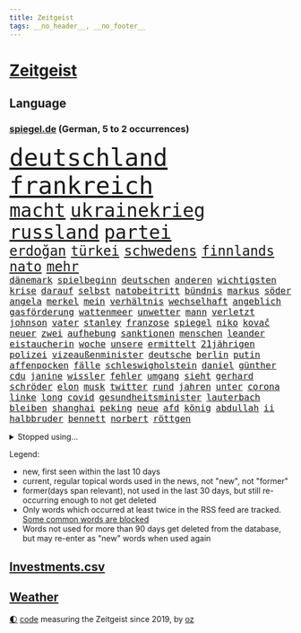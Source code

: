 ```yaml
---
title: Zeitgeist
tags: __no_header__, __no_footer__
---
```


# [Zeitgeist](https://oliz.io/zeitgeist/)

## Language

<h3><a href="https://www.spiegel.de" target="_blank">spiegel.de</a> (German, 5 to 2 occurrences)</h3>
<p style="font-family:monospace">
<span style="font-size:32pt"><a href="news_links.html#deutschland" class="current">deutschland</a></span>
<span style="font-size:32pt"><a href="news_links.html#frankreich" class="current">frankreich</a></span>
<br>
<span style="font-size:25pt"><a href="news_links.html#macht" class="current">macht</a></span>
<span style="font-size:25pt"><a href="news_links.html#ukrainekrieg" class="current">ukrainekrieg</a></span>
<span style="font-size:25pt"><a href="news_links.html#russland" class="current">russland</a></span>
<span style="font-size:25pt"><a href="news_links.html#partei" class="current">partei</a></span>
<br>
<span style="font-size:18pt"><a href="news_links.html#erdoğan" class="current">erdoğan</a></span>
<span style="font-size:18pt"><a href="news_links.html#türkei" class="current">türkei</a></span>
<span style="font-size:18pt"><a href="news_links.html#schwedens" class="current">schwedens</a></span>
<span style="font-size:18pt"><a href="news_links.html#finnlands" class="current">finnlands</a></span>
<span style="font-size:18pt"><a href="news_links.html#nato" class="current">nato</a></span>
<span style="font-size:18pt"><a href="news_links.html#mehr" class="current">mehr</a></span>
<br>
<span style="font-size:12pt"><a href="news_links.html#dänemark" class="current">dänemark</a></span>
<span style="font-size:12pt"><a href="news_links.html#spielbeginn" class="new">spielbeginn</a></span>
<span style="font-size:12pt"><a href="news_links.html#deutschen" class="current">deutschen</a></span>
<span style="font-size:12pt"><a href="news_links.html#anderen" class="current">anderen</a></span>
<span style="font-size:12pt"><a href="news_links.html#wichtigsten" class="current">wichtigsten</a></span>
<span style="font-size:12pt"><a href="news_links.html#krise" class="current">krise</a></span>
<span style="font-size:12pt"><a href="news_links.html#darauf" class="current">darauf</a></span>
<span style="font-size:12pt"><a href="news_links.html#selbst" class="current">selbst</a></span>
<span style="font-size:12pt"><a href="news_links.html#natobeitritt" class="current">natobeitritt</a></span>
<span style="font-size:12pt"><a href="news_links.html#bündnis" class="current">bündnis</a></span>
<span style="font-size:12pt"><a href="news_links.html#markus" class="current">markus</a></span>
<span style="font-size:12pt"><a href="news_links.html#söder" class="current">söder</a></span>
<span style="font-size:12pt"><a href="news_links.html#angela" class="current">angela</a></span>
<span style="font-size:12pt"><a href="news_links.html#merkel" class="current">merkel</a></span>
<span style="font-size:12pt"><a href="news_links.html#mein" class="current">mein</a></span>
<span style="font-size:12pt"><a href="news_links.html#verhältnis" class="current">verhältnis</a></span>
<span style="font-size:12pt"><a href="news_links.html#wechselhaft" class="new">wechselhaft</a></span>
<span style="font-size:12pt"><a href="news_links.html#angeblich" class="current">angeblich</a></span>
<span style="font-size:12pt"><a href="news_links.html#gasförderung" class="new">gasförderung</a></span>
<span style="font-size:12pt"><a href="news_links.html#wattenmeer" class="new">wattenmeer</a></span>
<span style="font-size:12pt"><a href="news_links.html#unwetter" class="current">unwetter</a></span>
<span style="font-size:12pt"><a href="news_links.html#mann" class="current">mann</a></span>
<span style="font-size:12pt"><a href="news_links.html#verletzt" class="current">verletzt</a></span>
<span style="font-size:12pt"><a href="news_links.html#johnson" class="current">johnson</a></span>
<span style="font-size:12pt"><a href="news_links.html#vater" class="current">vater</a></span>
<span style="font-size:12pt"><a href="news_links.html#stanley" class="new">stanley</a></span>
<span style="font-size:12pt"><a href="news_links.html#franzose" class="current">franzose</a></span>
<span style="font-size:12pt"><a href="news_links.html#spiegel" class="current">spiegel</a></span>
<span style="font-size:12pt"><a href="news_links.html#niko" class="new">niko</a></span>
<span style="font-size:12pt"><a href="news_links.html#kovač" class="new">kovač</a></span>
<span style="font-size:12pt"><a href="news_links.html#neuer" class="current">neuer</a></span>
<span style="font-size:12pt"><a href="news_links.html#zwei" class="current">zwei</a></span>
<span style="font-size:12pt"><a href="news_links.html#aufhebung" class="current">aufhebung</a></span>
<span style="font-size:12pt"><a href="news_links.html#sanktionen" class="current">sanktionen</a></span>
<span style="font-size:12pt"><a href="news_links.html#menschen" class="current">menschen</a></span>
<span style="font-size:12pt"><a href="news_links.html#leander" class="new">leander</a></span>
<span style="font-size:12pt"><a href="news_links.html#eistaucherin" class="new">eistaucherin</a></span>
<span style="font-size:12pt"><a href="news_links.html#woche" class="current">woche</a></span>
<span style="font-size:12pt"><a href="news_links.html#unsere" class="current">unsere</a></span>
<span style="font-size:12pt"><a href="news_links.html#ermittelt" class="current">ermittelt</a></span>
<span style="font-size:12pt"><a href="news_links.html#21jährigen" class="new">21jährigen</a></span>
<span style="font-size:12pt"><a href="news_links.html#polizei" class="current">polizei</a></span>
<span style="font-size:12pt"><a href="news_links.html#vizeaußenminister" class="new">vizeaußenminister</a></span>
<span style="font-size:12pt"><a href="news_links.html#deutsche" class="current">deutsche</a></span>
<span style="font-size:12pt"><a href="news_links.html#berlin" class="current">berlin</a></span>
<span style="font-size:12pt"><a href="news_links.html#putin" class="current">putin</a></span>
<span style="font-size:12pt"><a href="news_links.html#affenpocken" class="current">affenpocken</a></span>
<span style="font-size:12pt"><a href="news_links.html#fälle" class="current">fälle</a></span>
<span style="font-size:12pt"><a href="news_links.html#schleswigholstein" class="current">schleswigholstein</a></span>
<span style="font-size:12pt"><a href="news_links.html#daniel" class="current">daniel</a></span>
<span style="font-size:12pt"><a href="news_links.html#günther" class="current">günther</a></span>
<span style="font-size:12pt"><a href="news_links.html#cdu" class="current">cdu</a></span>
<span style="font-size:12pt"><a href="news_links.html#janine" class="current">janine</a></span>
<span style="font-size:12pt"><a href="news_links.html#wissler" class="current">wissler</a></span>
<span style="font-size:12pt"><a href="news_links.html#fehler" class="current">fehler</a></span>
<span style="font-size:12pt"><a href="news_links.html#umgang" class="current">umgang</a></span>
<span style="font-size:12pt"><a href="news_links.html#sieht" class="current">sieht</a></span>
<span style="font-size:12pt"><a href="news_links.html#gerhard" class="current">gerhard</a></span>
<span style="font-size:12pt"><a href="news_links.html#schröder" class="current">schröder</a></span>
<span style="font-size:12pt"><a href="news_links.html#elon" class="current">elon</a></span>
<span style="font-size:12pt"><a href="news_links.html#musk" class="current">musk</a></span>
<span style="font-size:12pt"><a href="news_links.html#twitter" class="current">twitter</a></span>
<span style="font-size:12pt"><a href="news_links.html#rund" class="current">rund</a></span>
<span style="font-size:12pt"><a href="news_links.html#jahren" class="current">jahren</a></span>
<span style="font-size:12pt"><a href="news_links.html#unter" class="current">unter</a></span>
<span style="font-size:12pt"><a href="news_links.html#corona" class="current">corona</a></span>
<span style="font-size:12pt"><a href="news_links.html#linke" class="current">linke</a></span>
<span style="font-size:12pt"><a href="news_links.html#long" class="current">long</a></span>
<span style="font-size:12pt"><a href="news_links.html#covid" class="current">covid</a></span>
<span style="font-size:12pt"><a href="news_links.html#gesundheitsminister" class="current">gesundheitsminister</a></span>
<span style="font-size:12pt"><a href="news_links.html#lauterbach" class="current">lauterbach</a></span>
<span style="font-size:12pt"><a href="news_links.html#bleiben" class="current">bleiben</a></span>
<span style="font-size:12pt"><a href="news_links.html#shanghai" class="current">shanghai</a></span>
<span style="font-size:12pt"><a href="news_links.html#peking" class="current">peking</a></span>
<span style="font-size:12pt"><a href="news_links.html#neue" class="current">neue</a></span>
<span style="font-size:12pt"><a href="news_links.html#afd" class="current">afd</a></span>
<span style="font-size:12pt"><a href="news_links.html#könig" class="current">könig</a></span>
<span style="font-size:12pt"><a href="news_links.html#abdullah" class="current">abdullah</a></span>
<span style="font-size:12pt"><a href="news_links.html#ii" class="current">ii</a></span>
<span style="font-size:12pt"><a href="news_links.html#halbbruder" class="current">halbbruder</a></span>
<span style="font-size:12pt"><a href="news_links.html#bennett" class="current">bennett</a></span>
<span style="font-size:12pt"><a href="news_links.html#norbert" class="current">norbert</a></span>
<span style="font-size:12pt"><a href="news_links.html#röttgen" class="current">röttgen</a></span>
</p>
<details>
<summary>Stopped using...</summary>
<p class="former" style="font-size:12pt">
protesten(575) festnahmen(574) aufgerufen(573) bidens(573) boot(573) laden(573) mittelmeer(573) neuinfektionen(573) prüft(573) serien(573) spur(573) wirkte(573) blicken(572) katze(572) schoss(572) uspräsidenten(572) erinnerungen(571) fenster(571) höchsten(571) manöver(571) regel(571) stecken(571) tödlicher(571) eskalation(570) gebaut(570) joachim(570) nachfolge(570) uhr(570) verrät(570) ausländische(569) geholt(569) gott(569) massiver(569) radsport(569) rekordmeister(569) sicherheitsbehörden(569) stoppte(569) asche(568) beeinflussen(568) gefüllt(568) kanzlerin(568) kochen(568) liege(568) scheidet(568) toni(568) 6(567) bestreitet(567) britischer(567) energien(567) erfahren(567) früherer(567) funktioniert(567) karriereberaterin(567) mahnt(567) moderator(567) märchen(567) nachwuchs(567) strafmaßnahmen(567) verwendet(567) überlebt(567) attackieren(566) babys(566) billionen(566) d(566) einreisen(566) froh(566) gewaltige(566) gäste(566) jüngeren(566) kündigung(566) liste(566) maria(566) mütter(566) verhandlungen(566) atlantik(565) erbe(565) krankenhäuser(565) maß(565) organisationen(565) pferd(565) problemen(565) schweigt(565) spanier(565) vergeben(565) versprach(565) widerspruch(565) zurückkehren(565) 130(564) aufklären(564) coronawelle(564) ddr(564) gekostet(564) jung(564) lehnen(564) restaurant(564) still(564) usschauspielerin(564) venezuela(564) verlängerung(564) verschärfung(564) 400(563) ausfallen(563) gesagt(563) größter(563) jahrhundert(563) jahrzehnte(563) portugal(563) souverän(563) stets(563) belarussischen(562) bestimmten(562) brauchte(562) drohungen(562) entscheidenden(562) hintergründe(562) selben(562) stück(562) tore(562) verdächtiger(562) vorher(562) weder(562) zählen(562) gelassen(561) hans(561) hölle(561) peru(561) rassistischer(561) reißt(561) schauen(561) standort(561) billie(560) klimapolitik(560) kochinstituts(560) nutzte(560) rettungskräfte(560) sensation(560) texas(560) 3000(559) eilish(559) gebrochen(559) impfstoff(559) leichte(559) lüge(559) lügen(559) smith(559) verbrechen(559) vertrauen(559) werbung(559) anbieter(558) negativen(558) olympische(558) park(558) taiwan(558) werke(558) wiederholt(558) angenommen(557) erfunden(557) finanzieren(557) philip(557) schnelltests(557) schwindet(557) steckte(557) verlauf(557) vw(557) zwischenzeitlich(557) 2011(556) berät(556) ergibt(556) meint(556) schlimmste(556) viertelfinale(556) wende(556) dar(555) e(555) siegen(555) goldenen(554) mode(554) begriff(553) demokratische(553) seltsame(553) solange(553) todesopfer(553) verbände(553) hürde(552) mehrerer(552) verfehlt(552) 2030(551) angerichtet(551) möglicherweise(551) neuauflage(551) marsch(550) praktisch(550) testet(550) wiederholen(550) entspannung(549) erwischt(549) katholischen(549) konsum(549) rechtzeitig(549) staffel(549) engpässe(548) gefangene(548) gesundheitsministerium(548) glaubwürdigkeit(548) impfungen(547) schockiert(547) überschwemmungen(547) 19jähriger(546) gold(546) steffen(546) varianten(546) fortuna(545) monats(545) tiefen(545) erkranken(544) wind(544) gehörte(542) verwickelt(542) vorne(542) gewahrsam(541) gouverneur(541) fertig(540) hackerangriff(540) rose(540) tennisprofi(540) impfstoffe(538) kindheit(538) minderjährigen(537) stärkt(537) syrer(536) verkürzt(536) kapitel(533) wandel(533) stört(531) schritten(530) hinterlässt(529) iranischen(529) grünenchefin(528) unterbrochen(528) schock(527) afrikas(526) gerieten(526) verlegen(526) rückblick(523) sophie(523) vorgenommen(522) armen(521) spionage(521) kanadas(518) prägte(518) anderswo(517) staatsoberhaupt(515) eingeräumt(514) ausgaben(512) topspiel(511) quadratmeter(507) bundespräsidenten(505) mehren(505) fotografieren(504) koblenz(504) heimsieg(500) rätseln(500) ausweg(497) brutalen(491) sachen(491) befunden(490) flogen(489) abhilfe(486) überwiegend(484) mangelnde(480) berichtete(478) uskapitol(477) niederländer(469) räumte(466) anna(462) 95(459) langjährige(458) bestens(454) behindern(436) fahrbahn(434) großstädten(432) 20jährige(427) bahnverkehr(425) worüber(420) ermittlungsverfahren(399) untermauert(399) wüste(380) verlag(375) höchster(374) eile(370) reichtum(367) schwerste(350) richteten(348) auszeichnung(347) freigegeben(339) jamie(335) verursachen(335) pop(332) jahresende(327) flohen(326) serbien(326) müll(323) treibstoff(322) erlebnisse(321) ausgestellt(320) bürgern(320) individuelle(318) tricks(318) 01(317) parkplatz(316) mythos(315) mangelware(314) gerichtet(311) fluggesellschaften(310) brannte(309) entsorgt(309) rängen(309) erhöhte(307) ernstfall(307) liebt(307) peters(307) traditionelle(306) irre(304) naht(304) 1962(301) kroatien(301) eingriff(299) ausgabe(298) gegenspieler(298) kilogramm(298) schrumpft(298) verliebt(298) drohnen(297) kämpften(297) verharmlost(297) verheerende(297) 160(295) eröffnen(295) norwegische(295) auslaufen(294) cup(294) dick(294) europol(294) seele(294) brücken(290) schließung(290) 1997(287) axel(286) gorillas(286) fühlte(283) knie(282) selbstkritisch(282) blind(279) lebten(272) fällig(271) ioc(271) komitee(271) vizepräsidentin(270) wechselte(270) debattieren(267) handelsverband(266) traten(266) supermärkte(265) kollision(264) lebron(264) beeinträchtigt(262) krisenmanagement(260) badenbaden(259) marsalek(259) autokraten(257) benedikt(256) berühmteste(255) gesammelt(255) befürchtete(254) 15jährigen(253) lebenden(253) moritz(253) achtjährige(252) grand(252) regnet(252) one(251) genervt(250) verbrannt(249) hansjoachim(247) verzockt(247) börsen(246) heiße(246) nouripour(246) flüchtende(245) nachmittag(239) 05(238) kohleausstieg(238) göringeckardt(237) kritischen(237) papiere(237) emirat(236) world(234) masters(233) springer(232) diebe(230) draghi(227) rücktrittsforderungen(226) holstein(225) protokoll(224) regale(224) katrin(223) koalitionsvertrag(223) virginia(223) weltberühmt(222) zeitgleich(221) satt(220) brooklyn(219) erzbischof(219) games(219) überfallen(219) augenhöhe(217) eindringlich(217) krankenhauseinweisungen(216) zusehen(216) übertragung(216) anheben(215) euländern(215) lotto(215) protestierten(215) nikita(214) vorteil(214) ausgetauscht(213) medwedew(213) nfl(213) renten(212) saarbrücken(212) umgebracht(212) emotionen(208) kursieren(208) rechtsradikale(208) 1991(207) briefe(203) durchschnittlich(202) erfolgen(202) gefälschtem(202) jährlich(202) vornehmen(201) ice(200) irving(200) kyrie(200) adam(199) grenzgebiet(199) follower(198) jesse(198) wichtiges(198) brennenden(197) grünenspitze(197) erneuerbaren(196) berufseinstieg(195) provokationen(195) suizid(195) 200000(194) argumenten(194) raketenabwehr(194) asylbewerber(193) missbrauchsskandal(192) nachziehen(191) zulauf(191) einsturz(189) mannschaften(189) kälte(188) nets(187) kredite(186) opel(184) geheimdienste(183) menschlichkeit(183) sauer(183) kernkraftwerk(182) drogenhandel(181) schlimme(181) wirtschaftsforscher(181) scherz(180) xvi(180) damaligen(179) produzenten(179) siegerin(177) aaron(176) gezielten(176) hals(176) medienkonzern(174) geopolitische(173) aufarbeiten(171) auschwitz(171) swr(170) berlinale(169) idioten(169) königreich(168) lebendig(168) valencia(168) westlicher(168) archäologe(167) bayernstar(167) bundestagsvizepräsidentin(167) verzögerungen(167) bemerkt(165) topspieler(164) dunkeln(162) wundern(162) gegentore(161) wach(161) airlines(160) pech(160) regierungen(160) christiane(159) empfindliche(158) sammlung(158) stürzten(158) schärfere(157) decken(156) einzuholen(156) harsch(156) jahresbeginn(156) qualität(156) rechtfertigt(156) wetten(156) haag(155) ostern(155) staatsstreich(155) bewirken(154) khan(154) satellitenbild(154) zehnjähriger(154) hohes(153) tierwohl(153) angeblicher(152) fassen(151) söldnern(151) formel1saison(148) sank(148) sinnlos(148) strafstoß(148) verglich(148) diskussionen(147) flüchtling(147) maßgeblich(146) aston(145) rauschgift(145) tvmoderatorin(145) morddrohungen(144) erwägen(143) festivals(143) 107(141) organisatoren(141) verletzung(140) überlastet(140) glamour(139) 87(135) allgemeinen(135) dopings(135) faktor(135) feigheit(135) mondes(135) brisant(134) friert(134) mahnte(134) schwimmende(134) zugelassene(134) teuerung(133) wecken(133) atomverhandlungen(131) diplomatisch(131) passende(131) übergewicht(131) klappt(130) betonte(129) emotionale(129) marieagnes(129) personalnot(129) coviderkrankung(128) schärfste(128) surfer(128) einfaches(127) schwerwiegender(127) bemerkenswerte(126) erbeuten(126) gefühle(125) muscheln(125) impfausweis(124) verschleppung(124) herausragenden(123) problematisch(123) curry(122) klara(122) sicherheitslücke(122) südpazifik(122) wahnsinn(122) küken(121) mühen(121) pool(121) masepin(120) watzke(120) abstiegskampf(119) kanye(119) lebenswerk(119) rennstall(119) gelder(117) militärbündnis(117) schneefall(117) solar(117) berger(116) beschwört(116) schaulustige(116) ukraines(116) brunner(115) eingegangen(115) lwiw(115) marvin(115) gewaltigen(114) kremls(114) kriterien(114) anpassungen(113) franco(113) haderte(113) alleingelassen(112) paartherapeutin(112) frauenquote(111) männlicher(111) vatikans(111) zusammengezogen(111) influencerin(110) neuerungen(110) regenfällen(110) verkehrsunfall(110) verringern(110) blühen(109) dahintersteckt(109) demos(109) normalen(109) aktionismus(108) gerichte(108) kaczyński(108) beschaffung(107) dreyer(106) heimgesucht(106) konsulat(106) lauten(106) malu(106) männlichen(106) rheinlandpfälzische(106) zehnmal(106) buhrufe(105) christen(105) vettel(105) drangsaliert(104) haftbefehle(104) lebensmittelpreise(104) hilflos(103) maskentragen(103) protestierende(103) staatsfernsehen(103) unternehmens(103) verbrechern(103) gegründet(102) reiches(102) schriften(102) ausgeschlagen(101) finanzschwache(101) geywitz(101) kasachstan(101) lehrermangel(101) reederei(101) sicherheitsrates(101) grünem(100) mutmaßlichem(100) islamabad(99) liz(99) fitness(98) millionäre(98) nirvana(98) schimpansen(98) spaltung(98) vorsätze(98) belastungen(97) chemie(97) flaggschiff(96) geschenk(96) muslimische(96) nahrungsmittel(96) coronainfizierten(95) glanz(95) tunesien(95) douglas(94) erneuert(94) malis(94) brandanschlag(93) anhand(92) herzattacke(92) handballer(91) unionspolitiker(91) vergleichsweise(91) vielzahl(91) anklagepunkten(90) anstrengungen(90) eindhoven(90) populär(90) reuters(90) steueroase(90) unweit(90) aufgedeckt(89) bitter(89) bronx(89) lohnen(89) prellungen(89) angestiegen(88) ostens(88) sünden(88) süßigkeiten(88) trick(88) verleiht(88) verwüsten(88) frachtcontainer(87) siebenjährige(87) strafverfolgungsbehörden(87) veteranen(87) zahlungen(87) einmarschieren(86) knappes(86) repariert(86) schlimmere(86) scotland(86) vitali(86) yard(86) kurioser(85) emotionalen(84) gütern(84) influencerinnen(84) kontaktverfolgung(84) ramona(84) wundert(84) wärmedämmung(84) überzeugung(84) columbus(83) gemeinsamkeit(83) hut(83) joggen(83) monster(83) strände(83) erzeugt(82) grünenführung(82) massenmord(82) notfallversorgung(82) usostküste(82) inselgruppe(81) jegliche(81) leistungsträger(81) witwer(81) übrigen(81) unterschlagen(80) warme(80) fettleibigkeit(79) geschworenen(79) gladbacher(79) kernkraftwerke(79) ustalent(79) zugutekommen(79) aufhören(78) berlusconi(78) entschlossenheit(78) krasse(78) neubauten(78) salah(78) silvio(78) unicef(78) uscomedian(78) à(78) eingeliefert(77) gedemütigt(77) verkraften(77) weltmacht(77) zweistellige(77) gezockt(76) unwohl(76) verenden(76) verfügbaren(76) 21jährige(75) extremisten(75) guineabissau(75) kulinarisch(75) müsst(75) ungewohnte(75) beckham(74) demi(74) moore(74) pfeiffer(74) schätzt(74) weltgesundheitsorganisation(74) betrogen(73) elefanten(73) geistliche(73) sprengsatz(73) verkehrskontrolle(73) anhalten(72) like(72) westafrika(72) zivilen(72) asylsuchende(71) autobosse(71) forscht(71) jugendstrafe(71) kapitols(71) lasten(71) risikogruppen(71) bnd(70) heimischen(70) historie(70) nestlé(70) prophezeit(70) sehnt(70) anzahl(69) ausbildungsverträge(69) begingen(69) silber(69) stromausfälle(69) eautoprämie(68) kundgebungen(68) kylian(68) mbappé(68) prognostizieren(68) schwanken(68) welthandel(68) aschaffenburg(67) eingeplant(67) eintreffen(67) inhalten(67) rené(67) tunesiens(67) bescheiden(66) erwischte(66) fadenscheinigen(66) grey(66) konkurrentin(66) niemanden(66) notunterkünfte(66) theis(66) tonne(66) 80jährige(65) abdeslam(65) düstere(65) englands(65) fragebogen(65) frühlings(65) matsch(65) millionenbeträge(65) normale(65) onlineshop(65) teamwettbewerb(65) abstoßen(64) bankkunden(64) bretagne(64) favoritinnen(64) gebühren(64) konfrontationen(64) schwerfällt(64) systemen(64) vereinbarungen(64) kalifornische(63) rockse(63) roller(63) stabschef(63) stoffe(63) verseucht(63) 03(62) johanna(62) ritt(62) exsoldaten(61) fußballwelt(61) heimfans(61) kirchen(61) russin(61) sbahnen(61) schriftliche(61) baustein(60) dopingfall(60) gegendemonstranten(60) gesprächsangebot(60) hagelt(60) jackson(60) oxford(60) schwarzmeerflotte(60) anschlagspläne(59) umzusetzen(59) verschlimmert(59) abgestimmt(58) gefolgt(58) küren(58) lehnte(58) zeilen(58) jennifer(57) aufräumarbeiten(56) bidenregierung(56) heidenheim(56) sondiert(56) abgezogen(55) austreten(55) container(55) geldwäscheverdachtsfälle(55) halbzeit(55) hattrick(55) komiker(55) missbrauchsfälle(55) sees(54) stabil(54) gesungen(53) kommerzielle(53) leyens(52) sterbehilfe(52) 1100(51) dickes(51) noble(51) schädigt(51) ausgeführt(50) bereitschaft(50) domröse(50) exnatogeneral(50) frachtschiff(50) hanslothar(50) kindheitserinnerungen(50) ost(50) plastik(50) ratlos(50) schreckt(50) zynisch(50) 95jährige(49) baustelle(49) bundeskabinett(49) crowdfunding(49) erforschen(49) festgenommenen(49) samuel(49) schneiden(49) swingerklub(49) verlangten(49) bekanntwerden(48) eindrücke(48) schaffe(48) sekretärin(48) simpsons(48) zögerte(48) auslöschen(47) böschung(47) eupräsidentin(47) freizeitpark(47) profitierte(47) rückblickend(47) trickst(47) willens(47) zeuge(47) abramowitsch(46) außenpolitische(46) delegation(46) fünften(46) schockierte(46) schreckliche(46) taktischen(46) ukrainefeldzug(46) 2035(45) beizutreten(45) erlebnissen(45) flüchtlingspolitik(45) gardasee(45) ruanda(45) sanktion(45) 59jähriger(44) fatale(44) hauptdarsteller(44) hilfstransporte(44) kot(44) lobbyregister(44) pakistanischen(44) selenskyjregierung(44) ed(43) gepanzerte(43) glaubte(43) kolossal(43) michelin(43) produktionsstopp(43) rüstungsprojekte(43) starkregen(43) verliehen(43) ausschalten(42) bizarr(42) bobic(42) eingetroffen(42) fatal(42) fredi(42) infektiologin(42) regalen(42) studio(42) titelchancen(42) wiedereinführung(42) wohnhäuser(42) alisher(41) bekundet(41) bindung(41) dilbar(41) jäger(41) nachbarschaftsstreit(41) oligarchenjacht(41) passe(41) sorokin(41) tanken(41) abstiegsbedrohte(40) bereitete(40) energielieferungen(40) jochen(40) natalia(40) usverteidigungsministerium(40) zugriff(40) degen(39) dylan(39) energieimporte(39) iaeachef(39) jenen(39) mariano(39) massenschlägerei(39) nächte(39) power(39) afghanen(38) bombardements(38) championsleagueaus(38) gru(38) institutionen(38) verpflichtungen(38) belgrad(37) bombardierte(37) exfreundin(37) höhenlagen(37) kooperationen(37) vertraut(37) iowa(36) melitopol(36) schutt(36) wappnen(36) aufstiegskandidaten(35) bewegenden(35) strafanzeigen(35) vergeltung(35) versetzen(35) überhöhen(35) bundestrainerin(34) coronakennzahlen(34) luftbrücke(34) rinder(34) unterhalten(34) 1977(33) aufregenden(33) boni(33) bundesfamilienministerin(33) ernüchtert(33) fluchtrouten(33) fukushima(33) hunderttausend(33) koch(33) komplexen(33) kürzester(33) unfällen(33) chemiewaffeneinsatz(32) chemische(32) ehemaligem(32) energieembargo(32) hochwasserkatastrophe(32) kernkraftwerks(32) lautete(32) neuendorf(32) schimmel(32) geschlossenen(31) günstige(31) ruhiger(31) sachs(31) waffenhändler(31) ahr(30) esoterischen(30) hauchdünn(30) quebec(30) weltmeisters(30) wladmir(30) extinction(29) flüchtlingsheim(29) gelassenheit(29) herstellern(29) invasionsarmee(29) nianzou(29) rebellion(29) tanguy(29) teilerfolg(29) unterkunft(29) vorschriften(29) abstiegsplatz(28) aussagt(28) dokumentieren(28) dreierpack(28) großhändler(28) hamsterkäufe(28) neymar(28) ablöse(27) chemischer(27) fed(27) obduktion(27) raketenangriff(27) revolutionsgarden(27) holzboot(26) schnellster(26) verwüstungen(26) auffälligen(25) brandschutz(25) zugspitze(25) absprung(24) achtes(24) ambivalent(24) ausgedient(24) endpunkt(24) gaststätten(24) mesut(24) palmen(24) abgrund(23) ferraripilot(23) g20(23) hauptgewinn(23) mechaniker(23) nebenwirkungen(23) versorgungslage(23) bekunden(22) bürgerkriegs(22) championsleagueviertelfinale(22) heilige(22) nachgelegt(22) angetreten(21) drohe(21) grundordnung(21) kalt(21) natomitglied(21) sardinien(21) sound(21) zusammenleben(21) unterscheidet(20) gehörlose(19) merke(19) messungen(19) my(19) umsteigen(19) verweis(19) zweifelhaften(19) entschärfte(18) indem(18) iron(18) menschenrechtsorganisationen(18) quadratisch(18) tvsenders(18) umentschieden(18) abzusetzen(17) bauten(17) beck(17) emporkömmling(17) fahrlehrer(17) gipfeltreffen(17) nordwesten(17) paddeln(17) schiefgelaufen(17) sondermüll(17) urkainekrieg(17) zutaten(17) agenten(16) dome(16) fernen(16) israelischer(16) niere(16) nulltarif(16) reim(16) staatstragend(16) tu(16) wmqualifikation(16) wärmer(16) aufzunehmen(15) coronamaskenpflicht(15) domenico(15) familienleben(15) gegenentwurf(15) isch(15) schutzmaßnahme(15) sonnensystem(15) tedesco(15) verbringen(15) aufhört(14) entfernten(14) notwendigkeit(14) übernachten(14) besorgniserregend(13) gelenkt(13) registrierte(13) zweifelt(13) entsprechend(12) kabinetts(12) zaubert(12) dir(11) gerd(11) hurtigruten(11) neutralität(11) ohrfeigeneklat(11) schlachtfeld(11) weiterkommen(11)
</p>
</details>
<p>Legend:
<ul>
<li><span class="new">new</span>, first seen within the last 10 days</li>
<li><span class="current">current</span>, regular topical words used in the news, not "new", not "former"</li>
<li><span class="former">former(days span relevant)</span>, not used in the last 30 days, but still re-occurring enough to not get deleted</li>
<li>Only words which occurred at least twice in the RSS feed are tracked. <a href="language/filters.py">Some common words are blocked</a></li>
<li>Words not used for more than 90 days get deleted from the database, but may re-enter as "new" words when used again</li>
</ul>
</p>

## [Investments](investments.html)[.csv](investments.csv)

## [Weather](weather.html)

<footer>
<a href="javascript:toggleTheme()" class="nav">🌓</a>
<a href="https://github.com/ooz/zeitgeist">code</a> measuring the Zeitgeist since 2019, by <a href="https://oliz.io">oz</a>
</footer>

